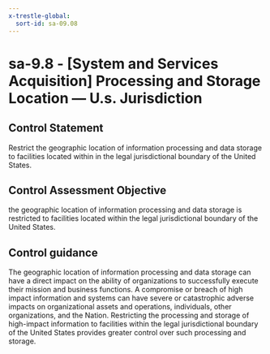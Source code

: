 ```yaml
---
x-trestle-global:
  sort-id: sa-09.08
---
```


# sa-9.8 - \[System and Services Acquisition\] Processing and Storage Location — U.s. Jurisdiction

## Control Statement

Restrict the geographic location of information processing and data storage to facilities located within in the legal jurisdictional boundary of the United States.

## Control Assessment Objective

the geographic location of information processing and data storage is restricted to facilities located within the legal jurisdictional boundary of the United States.

## Control guidance

The geographic location of information processing and data storage can have a direct impact on the ability of organizations to successfully execute their mission and business functions. A compromise or breach of high impact information and systems can have severe or catastrophic adverse impacts on organizational assets and operations, individuals, other organizations, and the Nation. Restricting the processing and storage of high-impact information to facilities within the legal jurisdictional boundary of the United States provides greater control over such processing and storage.
